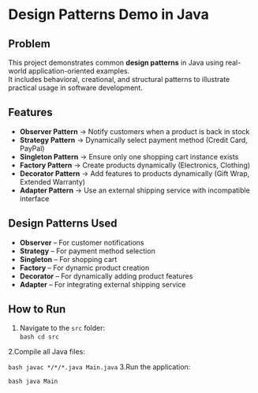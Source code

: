 # Design Patterns Demo in Java

## Problem
This project demonstrates common **design patterns** in Java using real-world application-oriented examples.  
It includes behavioral, creational, and structural patterns to illustrate practical usage in software development.

## Features
- **Observer Pattern** → Notify customers when a product is back in stock  
- **Strategy Pattern** → Dynamically select payment method (Credit Card, PayPal)  
- **Singleton Pattern** → Ensure only one shopping cart instance exists  
- **Factory Pattern** → Create products dynamically (Electronics, Clothing)  
- **Decorator Pattern** → Add features to products dynamically (Gift Wrap, Extended Warranty)  
- **Adapter Pattern** → Use an external shipping service with incompatible interface  

## Design Patterns Used
- **Observer** – For customer notifications  
- **Strategy** – For payment method selection  
- **Singleton** – For shopping cart  
- **Factory** – For dynamic product creation  
- **Decorator** – For dynamically adding product features  
- **Adapter** – For integrating external shipping service 

## How to Run
1. Navigate to the `src` folder:  
```bash cd src```

2.Compile all Java files:

```bash javac */*/*.java Main.java```
3.Run the application:

```bash java Main```
